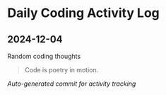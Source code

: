 # Daily Coding Activity Log

## 2024-12-04

Random coding thoughts

> Code is poetry in motion.

*Auto-generated commit for activity tracking*
